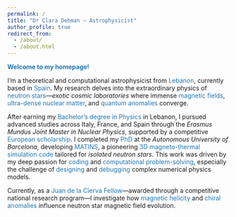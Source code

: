 ```yaml
---
permalink: /
title: "Dr Clara Dehman – Astrophysicist"
author_profile: true
redirect_from: 
  - /about/
  - /about.html
---
```


<style>
  .blue { color: #1f77b4; }
  .highlight { color: #1f77b4; font-weight: bold; }
</style>

**<span class="blue">Welcome to my homepage!</span>**

I’m a theoretical and computational astrophysicist from <span class="blue">Lebanon</span>, currently based in <span class="blue">Spain</span>. My research delves into the extraordinary physics of <span class="blue">neutron stars</span>—<em>exotic cosmic laboratories</em> where immense <span class="blue">magnetic fields</span>, <span class="blue">ultra-dense nuclear matter</span>, and <span class="blue">quantum anomalies</span> converge.

After earning my <span class="blue">Bachelor’s degree in Physics</span> in Lebanon, I pursued advanced studies across Italy, France, and Spain through the <em>Erasmus Mundus Joint Master in Nuclear Physics</em>, supported by a competitive <span class="blue">European scholarship</span>. I completed my <span class="blue">PhD</span> at the <em>Autonomous University of Barcelona</em>, developing <span class="blue">MATINS</span>, a pioneering <span class="blue">3D magneto-thermal simulation code</span> tailored for <em>isolated neutron stars</em>. This work was driven by my deep passion for <span class="blue">coding</span> and <span class="blue">computational problem-solving</span>, especially the challenge of <span class="blue">designing</span> and <span class="blue">debugging</span> complex numerical physics models.

Currently, as a <span class="blue">Juan de la Cierva Fellow</span>—awarded through a competitive national research program—I investigate how <span class="blue">magnetic helicity</span> and <span class="blue">chiral anomalies</span> influence neutron star magnetic field evolution.


<!--I led the development of MATINS, focusing on the *magnetic field modeling component* and the implementation of its distinctive *cubed-sphere grid*, enabling detailed magneto-thermal simulations of neutron star crusts over million-year timescales. -->

<!-- Furthermore, my recent research explores the pivotal role of **magnetic helicity** in neutron star magnetic field evolution—a concept not widely explored in *neutron star physics* literature. Specifically, I study the *inverse cascade phenomenon* triggered by an initial helical field in magnetars. In a groundbreaking approach, I applied the concept of the **chiral magnetic effect** to neutron star magnetic field modeling, revealing how magnetic helicity alone can generate chiral asymmetry. This mechanism reshapes initially turbulent, small-scale magnetic structures into coherent, large-scale fields (\~10¹⁴ G), typical of observed magnetars. Thus, this innovative model addresses a longstanding open question in astrophysical research. -->

<!-- Beyond astrophysics, my expertise extends into **nuclear theory**. Collaborating with colleagues, I developed a **finite-temperature equation of state** critical for studying late-stage proto-neutron stars and the aftermath of binary neutron star mergers. -->



<!-- Below you’ll find highlights of my **selected research projects**—each reflecting the curiosity and rigor that drive my scientific journey. -->
<!-- ----->

<!--### MATINS-->

<!-- ----->
